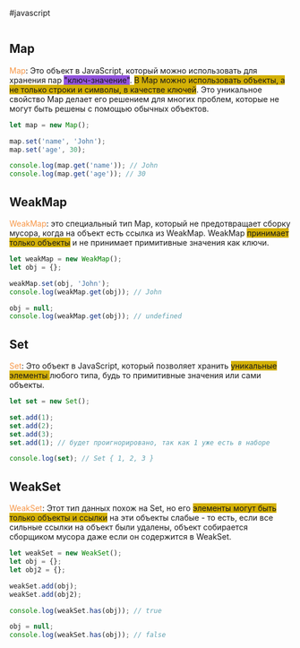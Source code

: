 #javascript 
```table-of-contents
```
## Map
<font color="#f79646">Map</font>: Это объект в JavaScript, который можно использовать для хранения пар <span style="background:#9254de">"ключ-значение"</span>. <span style="background:#d4b106">В Map можно использовать объекты, а не только строки и символы, в качестве ключей</span>. Это уникальное свойство Map делает его решением для многих проблем, которые не могут быть решены с помощью обычных объектов.

```js
let map = new Map();

map.set('name', 'John');
map.set('age', 30);

console.log(map.get('name')); // John
console.log(map.get('age')); // 30
```

## WeakMap
<font color="#f79646">WeakMap</font>: это специальный тип Map, который не предотвращает сборку мусора, когда на объект есть ссылка из WeakMap. WeakMap <span style="background:#d4b106">принимает только объекты</span> и не принимает примитивные значения как ключи.

```js
let weakMap = new WeakMap();
let obj = {};

weakMap.set(obj, 'John');
console.log(weakMap.get(obj)); // John

obj = null; 
console.log(weakMap.get(obj)); // undefined
```

## Set
<font color="#f79646">Set</font>: Это объект в JavaScript, который позволяет хранить <span style="background:#d4b106">уникальные элементы </span>любого типа, будь то примитивные значения или сами объекты.

```js
let set = new Set();

set.add(1);
set.add(2);
set.add(3);
set.add(1); // будет проигнорировано, так как 1 уже есть в наборе

console.log(set); // Set { 1, 2, 3 }
```

## WeakSet
<font color="#f79646">WeakSet</font>: Этот тип данных похож на Set, но его <span style="background:#d4b106">элементы могут быть только объекты и ссылки</span> на эти объекты слабые - то есть, если все сильные ссылки на объект были удалены, объект собирается сборщиком мусора даже если он содержится в WeakSet.

```js
let weakSet = new WeakSet();
let obj = {};
let obj2 = {};

weakSet.add(obj);
weakSet.add(obj2);

console.log(weakSet.has(obj)); // true

obj = null; 
console.log(weakSet.has(obj)); // false
```